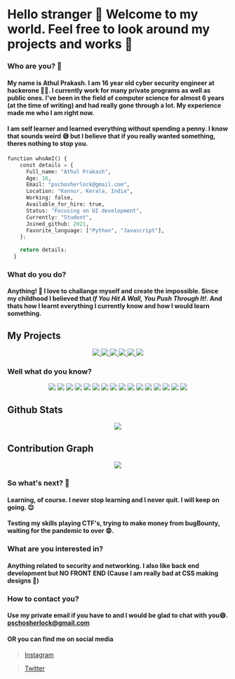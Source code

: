 # Hello stranger 👋 Welcome to my world. Feel free to look around my projects and works 🤗
### Who are you? 🧐

#### My name is Athul Prakash. I am 16 year old cyber security engineer at hackerone 👨‍💻. I currently work for many private programs as well as public ones. I've been in the field of computer science for almost 6 years (at the time of writing) and had really gone through a lot. My experience made me who I am right now.

#### I am self learner and learned everything without spending a penny. I know that sounds weird 😅 but I believe that if you really wanted something, theres nothing to stop you.

```python
function whoAmI() {
    const details = {
      Full_name: "Athul Prakash",
      Age: 16,
      Email: "pschosherlock@gmail.com",
      Location: "Kannur, Kerala, India",
      Working: false,
      Available_for_hire: true,
      Status: "Focusing on UI development",
      Currently: "Student",
      Joined_github: 2021,
      Favorite_language: ["Python", "Javascript"],
    };
  
    return details;
  }
```

### What do you do?
#### Anything! 🤪 I love to challange myself and create the impossible. Since my childhood I believed that _If You Hit A Wall, You Push Through It!_. And thats how I learnt everything I currently know and how I would learn something.

## My Projects
<div align="center">
  <a href="https://github.com/psychoSherlock/coCheck">
    <img
      src="https://github-readme-stats.vercel.app/api/pin/?username=psychoSherlock&repo=coCheck&theme=tokyonight"
    />
  </a>

  <a href="https://github.com/psychoSherlock/ip-who">
    <img
      src="https://github-readme-stats.vercel.app/api/pin/?username=psychoSherlock&repo=ip-who&theme=tokyonight"
    />
  </a>

  <a href="https://github.com/psychoSherlock/whatsAuto">
    <img
      src="https://github-readme-stats.vercel.app/api/pin/?username=psychoSherlock&repo=whatsAuto&theme=tokyonight"
    />
  </a>

  <a href="https://github.com/psychoSherlock/react-textractor">
    <img
      src="https://github-readme-stats.vercel.app/api/pin/?username=psychoSherlock&repo=react-textractor&theme=tokyonight"
    />
  </a>

  <a href="https://github.com/psychoSherlock/HSR">
    <img
      src="https://github-readme-stats.vercel.app/api/pin/?username=psychoSherlock&repo=HSR&theme=tokyonight"
    />
  </a>


  <a href="https://github.com/psychoSherlock/textRactor">
    <img
      src="https://github-readme-stats.vercel.app/api/pin/?username=psychoSherlock&repo=textRactor&theme=tokyonight"
    />
  </a>
</div>


### Well what do you know?

<div align="center">
  <img src="https://img.shields.io/badge/python-3670A0?style=for-the-badge&logo=python&logoColor=ffdd54" />
  <img src="https://img.shields.io/badge/flask-%23000.svg?style=for-the-badge&logo=flask&logoColor=white" />
  <img src="https://img.shields.io/badge/opencv-%23white.svg?style=for-the-badge&logo=opencv&logoColor=white" />
  <img src="https://img.shields.io/badge/mysql-%2300f.svg?style=for-the-badge&logo=mysql&logoColor=white"/>
  <img src="https://img.shields.io/badge/HTML5-E34F26?style=for-the-badge&logo=html5&logoColor=white">
  <img src="https://img.shields.io/badge/CSS3-1572B6?style=for-the-badge&logo=css3&logoColor=white">
  <img src="https://img.shields.io/badge/materialui-%230081CB.svg?style=for-the-badge&logo=material-ui&logoColor=white" />
  <img src="https://img.shields.io/badge/JavaScript-F7DF1E?style=for-the-badge&logo=javascript&logoColor=black">
  <img src="https://img.shields.io/badge/Node.js-43853D?style=for-the-badge&logo=node-dot-js&logoColor=white">
  <img src="https://img.shields.io/badge/React-20232A?style=for-the-badge&logo=react&logoColor=61DAFB" />
  <img src="https://img.shields.io/badge/NPM-%23000000.svg?style=for-the-badge&logo=npm&logoColor=white" />
  <img src="https://img.shields.io/badge/shell_script-%23121011.svg?style=for-the-badge&logo=gnu-bash&logoColor=white"/>
  <img src="https://img.shields.io/badge/Windows_Security-0078D6?style=for-the-badge&logo=windows&logoColor=white" />
  <img src="https://img.shields.io/badge/Linux_Security-FCC624?style=for-the-badge&logo=linux&logoColor=black" />
  <img src="https://img.shields.io/badge/Debian-D70A53?style=for-the-badge&logo=debian&logoColor=white" />
  <img src="https://img.shields.io/badge/Kali-268BEE?style=for-the-badge&logo=kalilinux&logoColor=white" />
  
</div>

## Github Stats
<div align="center">
    <a href="https://github.com/psychoSherlock">
        <img src="https://github-readme-stats.vercel.app/api?username=psychoSherlock&show_icons=true&theme=tokyonight" />
    </a>
</div>

## Contribution Graph
<div align="center">
    <a href="https://github.com/psychoSherlock">
        <img src="https://activity-graph.herokuapp.com/graph?username=psychoSherlock" />
    </a>
</div>

### So what's next? 🤨
#### Learning, of course. I never stop learning and I never quit. I will keep on going. 😌
#### Testing my skills playing CTF's, trying to make money from bugBounty, waiting for the pandemic to over 😩.

### What are you interested in?
#### Anything related to security and networking. I also like back end development but NO FRONT END (Cause I am really bad at CSS making designs 😬)

### How to contact you?
#### Use my private email if you have to and I would be glad to chat with you😄. [pschosherlock@gmail.com](mailto:pschosherlock@gmail.com)
#### OR you can find me on social media
> [Instagram](https://www.instagram.com/psychoSherlock)

> [Twitter](https://www.twitter.com/psycho_sherlock)
